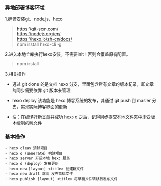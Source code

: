 ### 异地部署博客环境

1.确保安装git、node.js、hexo
>https://git-scm.com/   
https://nodejs.org/en/    
https://hexo.io/zh-cn/docs/     
npm install hexo-cli -g   

2.进入本地仓库执行hexo安装。不需要init！否则会覆盖原有配置。   
>npm install    

3.相关操作

- 通过 git clone 的是文档 hexo 分支，里面包含所有文章的版本记录，即文章的同步需要依靠 git 版本来管理

- hexo deploy 该功能是 hexo 博客系统的发布，其通过 git push 到 master 分支，实现实际博客界面的更新

- 注：在编译好新文章并成功 hexo d 之后，记得同步提交本地文件夹中未受版本控制的新文件

### 基本操作


```
- hexo clean 清除项目
- hexo g (generate) 构建项目
- hexo server 开启本地 hexo 服务
- hexo d (deploy) 发布更新
- hexo new [layout] <title> 创建新文件
- hexo new draft 草稿 发布草稿文件
· hexo publish [layout] <title> 将草稿文件转移到发布文件
```